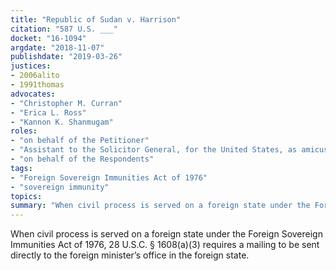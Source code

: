```yaml
---
title: "Republic of Sudan v. Harrison"
citation: "587 U.S. ___"
docket: "16-1094"
argdate: "2018-11-07"
publishdate: "2019-03-26"
justices:
- 2006alito
- 1991thomas
advocates:
- "Christopher M. Curran"
- "Erica L. Ross"
- "Kannon K. Shanmugam"
roles:
- "on behalf of the Petitioner"
- "Assistant to the Solicitor General, for the United States, as amicus curiae, supporting the Petitioner"
- "on behalf of the Respondents"
tags:
- "Foreign Sovereign Immunities Act of 1976"
- "sovereign immunity"
topics:
summary: "When civil process is served on a foreign state under the Foreign Sovereign Immunities Act of 1976, 28 U.S.C. § 1608(a)(3) requires a mailing to be sent directly to the foreign minister’s office in the foreign state."
---
```

When civil process is served on a foreign state under the Foreign Sovereign Immunities Act of 1976, 28 U.S.C. § 1608(a)(3) requires a mailing to be sent directly to the foreign minister’s office in the foreign state.